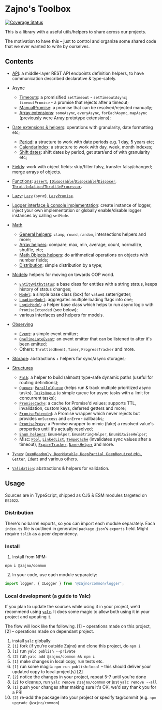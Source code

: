 # Zajno's Toolbox

[![Coverage Status](https://coveralls.io/repos/github/Zajno/common-utils/badge.svg?branch=main)](https://coveralls.io/github/Zajno/common-utils?branch=main)

This is a library with a useful utils/helpers to share across our projects.

The motivation to have this – just to control and organize some shared code that we ever wanted to write by ourselves.

## Contents

* [API](./src/api/index.ts): a middle-layer REST API endpoints definition helpers, to have communication described declarative & type-safely.

* [Async](./src/async)
    * [Timeouts](./src/async/timeout.ts): a promisified `setTimeout` - `setTimeoutAsync`; `timeoutPromise` - a promise that rejects after a timeout;
    * [ManualPromise](./src/async/manualPromise.ts): a promise that can be resolved/rejected manually;
    * [Array extensions](./src/async/arrays.ts): `someAsync`, `everyAsync`, `forEachAsync`, `mapAsync` (previously were Array.prototype extensions);

* [Date extensions & helpers](./src/dates/index.ts): operations with granularity, date formatting etc;
    * [Period](./src/dates/period.ts): a structure to work with date periods e.g. 1 day, 5 years etc;
    * [CalendarIndex](./src/dates/calendarIndex.ts): a structure to work with day, week, month indexes;
    * [Shift dates](./src/dates/shift.ts): shift dates by period, get start/end of with granularity etc;

* [Fields](./src/fields/index.ts): work with object fields: skip/filter falsy, transfer falsy/changed; merge arrays of objects.

* [Functions](./src/functions): [`assert`](./src/functions/assert.ts), [`IDisposable`/`Disposable`/`Disposer`](./src/functions/disposer.ts), [`ThrottleAction`/`ThrottleProcessor`](./src/functions/throttle.ts).

* [Lazy](./src/lazy): [`Lazy`](./src/lazy/singleton.ts) (sync), [`LazyPromise`](./src/lazy/promise.ts).

* [Logger interface & console implementation](./src/logger/index.ts): create instance of logger, inject your own implementation or globally enable/disable logger instances by calling `setMode`.

* [Math](./src/math/index.ts)
    * [General helpers](./src/math/calc.ts): `clamp`, `round`, `random`, intersections helpers and more;
    * [Array helpers]('./src/math/arrays.ts'): compare, max, min, average, count, normalize, shuffle, etc;
    * [Math Objects helpers](./src/math/object/index.ts): do arithmetical operations on objects with number fields;
    * [Distribution](./src/math/distribution.ts): simple distribution by a type;

* [Models](./src/models/): helpers for moving on towards OOP world.
    - [`EntityWithStatus`](./src/models/EntityWithStatus.ts): a base class for entities with a string status, keeps history of status changes;
    - [`Model`](./src/models/Model.ts): a simple base class (box) for `value`s setter/getter;
    - [`LoadingModel`](./src/models/Loading.ts): aggregates multiple loading flags into one;
    - [`LogicModel`](./src/models/LogicModel.ts): a helper base class which helps to run async logic with `PromiseExtended` (see below);
    - various interfaces and helpers for models.

* [Observing](./src/observing)
    - [`Event`](./src/observing/event.ts): a simple event emitter;
    - [`OneTimeLateEvent`](./src/observing/event.late.ts): an event emitter that can be listened to after it's been emitted;
    - Others: `ThrottledEvent`, `Timer`, `ProgressTracker` and more.

* [Storage](./src/storage/index.ts): abstractions + helpers for sync/async storages;

* [Structures](./src/structures)
    - [`Path`](./src/structures/path/index.ts): a helper to build (almost) type-safe dynamic paths (useful for routing definitions);
    - [`Queues`](./src/structures/queue/): [`ParallelQueue`](./src/structures/queue/parallel.ts) (helps run & track multiple prioritized async tasks), [`TasksQueue`](./src/structures/queue/tasks.ts) (a simple queue for async tasks with a limit for concurrent tasks);
    - [`PromiseCache`](./src/structures/promiseCache.ts): a cache for Promise'd values; supports TTL, invalidation, custom keys, deferred getters and more;
    - [`PromiseExtended`](./src/structures/promiseExtended.ts): a Promise wrapper which never rejects but provides `onSuccess` and `onError` callbacks;
    - [`PromiseProxy`](./src/structures/promiseProxy.ts): a Promise wrapper to mimic (fake) a resolved value's properties until it's actually resolved;
    - [`Enum helpers`](./src/structures/helpers/enum.ts): `EnumHelper`, `EnumStringHelper`, `EnumBitwiseHelper`;
    - Misc: [`Pool`](./src/structures/pool.ts), [`LinkedList`](./src/structures/linkedList.ts), [`TempoCache`](./src/structures/tempoCache.ts) (invalidates sync values after a timeout), [`ExpireTracker`](./src/structures/expire.ts), [`NamesHelper`](./src/structures/helpers/name.ts) and more.

* [`Types`](./src/types/index.ts): [`DeepReadonly`, `DeepMutable`, `DeepPartial`, `DeepRequired` etc.](./src/types/deep.ts), [`Getter`](./src/types/getter.ts), [`Ident`](./src/types/ident.ts) and various others.

* [`Validation`](./src/validation/index.ts): abstractions & helpers for validation.


## Usage

Sources are in TypeScript, shipped as CJS & ESM modules targeted on `ES2022`.

### Distribution

There's no barrel exports, so you can import each module separately. Each `index.ts` file is outlined in generated `package.json`'s `exports` field. Might require `tslib` as a peer dependency.

### Install

1. Install from NPM:

```
npm i @zajno/common
```

2. In your code, use each module separately:

```typescript
import logger, { ILogger } from '@zajno/common/logger';
```

### Local development (a guide to Yalc)

If you plan to update the sources while using it in your project, we'd recommend using [`yalc`](https://www.npmjs.com/package/yalc). It does some magic to allow both using it in your project and updating it.

The flow will look like the following. [1] – operations made on this project, [2] – operations made on dependant project.

1. install `yalc` globally
2. `[1]` fork (if you're outside Zajno) and clone this project, do `npm i`
3. `[1]` run `yalc publish --private`
4. `[2]` run `yalc add @zajno/common && npm i`
5. `[1]` make changes in local copy, run tests etc.
6. `[1]` run some magic: `npm run publish:local` – this should deliver your updated copy to local project(s) [2]
7. `[2]` notice the changes in your project, repeat 5-7 until you're done
8. `[2]` to cleanup, run `yalc remove @zajno/common` or just `yalc remove --all`
9. `[1]` push your changes after making sure it's OK, we'd say thank you for a PR!
9. `[2]` re-add the package into your project or specify tag/commit (e.g. `npm upgrade @zajno/common`)
